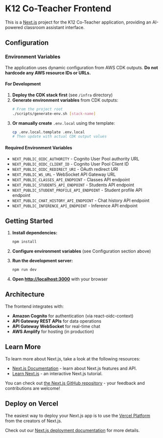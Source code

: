 # K12 Co-Teacher Frontend

This is a [Next.js](https://nextjs.org) project for the K12 Co-Teacher application, providing an AI-powered classroom assistant interface.

## Configuration

### Environment Variables

The application uses dynamic configuration from AWS CDK outputs. **Do not hardcode any AWS resource IDs or URLs.**

#### For Development

1. **Deploy the CDK stack first** (see `/infra` directory)
2. **Generate environment variables** from CDK outputs:
   ```bash
   # From the project root
   ./scripts/generate-env.sh [stack-name]
   ```
3. **Or manually create** `.env.local` using the template:
   ```bash
   cp .env.local.template .env.local
   # Then update with actual CDK output values
   ```

#### Required Environment Variables

- `NEXT_PUBLIC_OIDC_AUTHORITY` - Cognito User Pool authority URL
- `NEXT_PUBLIC_OIDC_CLIENT_ID` - Cognito User Pool Client ID
- `NEXT_PUBLIC_OIDC_REDIRECT_URI` - OAuth redirect URI
- `NEXT_PUBLIC_WS_URL` - WebSocket API Gateway URL
- `NEXT_PUBLIC_CLASSES_API_ENDPOINT` - Classes API endpoint
- `NEXT_PUBLIC_STUDENTS_API_ENDPOINT` - Students API endpoint
- `NEXT_PUBLIC_STUDENT_PROFILE_API_ENDPOINT` - Student profile API endpoint
- `NEXT_PUBLIC_CHAT_HISTORY_API_ENDPOINT` - Chat history API endpoint
- `NEXT_PUBLIC_INFERENCE_API_ENDPOINT` - Inference API endpoint

## Getting Started

1. **Install dependencies:**
   ```bash
   npm install
   ```

2. **Configure environment variables** (see Configuration section above)

3. **Run the development server:**
   ```bash
   npm run dev
   ```

4. **Open [http://localhost:3000](http://localhost:3000)** with your browser

## Architecture

The frontend integrates with:
- **Amazon Cognito** for authentication (via react-oidc-context)
- **API Gateway REST APIs** for data operations
- **API Gateway WebSocket** for real-time chat
- **AWS Amplify** for hosting (in production)

## Learn More

To learn more about Next.js, take a look at the following resources:

- [Next.js Documentation](https://nextjs.org/docs) - learn about Next.js features and API.
- [Learn Next.js](https://nextjs.org/learn) - an interactive Next.js tutorial.

You can check out [the Next.js GitHub repository](https://github.com/vercel/next.js) - your feedback and contributions are welcome!

## Deploy on Vercel

The easiest way to deploy your Next.js app is to use the [Vercel Platform](https://vercel.com/new?utm_medium=default-template&filter=next.js&utm_source=create-next-app&utm_campaign=create-next-app-readme) from the creators of Next.js.

Check out our [Next.js deployment documentation](https://nextjs.org/docs/app/building-your-application/deploying) for more details.
